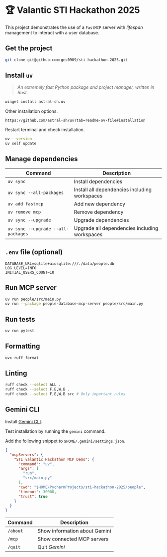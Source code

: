 # 🏆 Valantic STI Hackathon 2025

This project demonstrates the use of a `FastMCP` server with _lifespan_
management to interact with a user database.

## Get the project

```bash
git clone git@github.com:ges0909/sti-hackathon-2025.git
```

## Install `uv`

> _An extremely fast Python package and project manager, written in Rust_.

```bash
winget install astral-sh.uv
```

Other installation options.

```http
https://github.com/astral-sh/uv?tab=readme-ov-file#installation
```

Restart terminal and check installation.

```bash
uv --version 
uv self update
```

## Manage dependencies

| Command                            | Description                                    |
|------------------------------------|------------------------------------------------|
| `uv sync`                          | Install dependencies                           |
| `uv sync --all-packages`           | Install all dependencies including workspaces  |
| `uv add fastmcp`                   | Add new dependency                             |
| `uv remove mcp`                    | Remove dependency                              |
| `uv sync --upgrade`                | Upgrade dependencies                           |
| `uv sync --upgrade --all-packages` | Upgrade  all dependencies including workspaces |

## `.env` file (optional)

```properties
DATABASE_URL=sqlite+aiosqlite:///./data/people.db
LOG_LEVEL=INFO
INITIAL_USERS_COUNT=10
```

## Run MCP server

```bash
uv run people/src/main.py
uv run --package people-database-mcp-server people/src/main.py
```

## Run tests

```bash
uv run pytest
```

## Formatting

```bash
uvx ruff format
```

## Linting

```bash
ruff check --select ALL .
ruff check --select F,E,W,B .
ruff check --select F,E,W,B src # Only important rules
```

## Gemini CLI

Install [Gemini CLI](https://github.com/google-gemini/gemini-cli?tab=readme-ov-file#-installation).

Test installation by running the `gemini` command.

Add the following snippet to `$HOME/.gemini/settings.json`.

```json
{
  "mcpServers": {
    "STI valantic Hackathon MCP Demo": {
      "command": "uv",
      "args": [
        "run",
        "src/main.py"
      ],
      "cwd": "$HOME/PycharmProjects/sti-hackathon-2025/people",
      "timeout": 30000,
      "trust": true
    }
  }
}
```

| Command  | Description                   |
|----------|-------------------------------|
| `/about` | Show information about Gemini |
| `/mcp`   | Show connected MCP servers    |
| `/quit`  | Quit _Gemini_                 |
